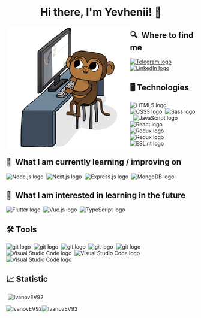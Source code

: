 <h1 align="center">Hi there, I'm Yevhenii! 👋</h1>
<img src='https://github.com/keshavsingh4522/keshavsingh4522/blob/master/Assets/Monkey_Kid_Coding.gif' align='left'>

## 🔍  Where to find me

[<img src="https://img.shields.io/badge/Telegram-282C34?logo=Telegram&logoColor=FE7A16&labelColor=fff&color=f2f7c8" alt="Telegram logo" title="Telegram" target="_blank" height="25" />](https://t.me/JenyaIvanov)
&nbsp;
[<img src="https://img.shields.io/badge/LinkedIn-282C34?logo=linkedin&logoColor=0077B5&labelColor=fff&color=f2f7c8" alt="LinkedIn logo" title="LinkedIn" target="_blank" height="25" />](https://www.linkedin.com/in/yevhenii-ivanov/)

## 🖥 Technologies

<a name="learning-now"></a>
<img src="https://img.shields.io/badge/HTML5-d1cfcb?logo=HTML5&logoColor=E34F26&labelColor=fff&color=cdf7c8" alt="HTML5 logo" title="HTML5" height="25" color="fff"/>&nbsp;
<img src="https://img.shields.io/badge/CSS3-d1cfcb?logo=CSS3&logoColor=1572B6&labelColor=fff&color=cdf7c8" alt="CSS3 logo" title="CSS3" height="25" />&nbsp;
<img src="https://img.shields.io/badge/Sass-d1cfcb?logo=Sass&logoColor=CC6699&labelColor=fff&color=cdf7c8" alt="Sass logo" title="Sass" height="25" />&nbsp;
<img src="https://img.shields.io/badge/JavaScript-d1cfcb?logo=javascript&logoColor=F7DF1E&labelColor=fff&color=cdf7c8" alt="JavaScript logo" title="JavaScript" height="25" />&nbsp;
<img src="https://img.shields.io/badge/React-d1cfcb?logo=React&logoColor=61DAFB&labelColor=fff&color=cdf7c8" alt="React logo" title="React" height="25" />&nbsp;
<img src="https://img.shields.io/badge/React%20Router-d1cfcb?logo=React-Router&logoColor=764ABC&labelColor=fff&color=cdf7c8" alt="Redux logo" title="Redux" height="25" />&nbsp;
<img src="https://img.shields.io/badge/Redux-d1cfcb?logo=redux&logoColor=764ABC&labelColor=fff&color=cdf7c8" alt="Redux logo" title="Redux" height="25" />&nbsp;
<img src="https://img.shields.io/badge/ESLint-d1cfcb?logo=eslint&logoColor=4B32C3&labelColor=fff&color=cdf7c8" alt="ESLint logo" title="ESLint" height="25" />



## 📖  What I am currently learning / improving on

<img src="https://img.shields.io/badge/Node.js-282C34?logo=Node.js&logoColor=339933" alt="Node.js logo" title="Node.js" height="25" />&nbsp;
<img src="https://img.shields.io/badge/Next.js-282C34?logo=next.js&logoColor=FFFFFF" alt="Next.js logo" title="Next.js" height="25" />&nbsp;
<img src="https://img.shields.io/badge/Express-282C34?logo=express&logoColor=FFFFFF" alt="Express.js logo" title="Express.js" height="25" />&nbsp;
<img src="https://img.shields.io/badge/MongoDB-282C34?logo=mongodb&logoColor=47A248" alt="MongoDB logo" title="MongoDB" height="25" />


## 👾  What I am interested in learning in the future

<img src="https://img.shields.io/badge/Angular-282C34?logo=angular&logoColor=fff" alt="Flutter logo" title="Flutter" height="25" />&nbsp;
<img src="https://img.shields.io/badge/Vue.js-282C34?logo=Vue.js&logoColor=4FC08D" alt="Vue.js logo" title="Vue.js" height="25" />&nbsp;
<img src="https://img.shields.io/badge/TypeScript-282C34?logo=typescript&logoColor=3178C6" alt="TypeScript logo" title="TypeScript" height="25" />

## 🛠 Tools
<img src="https://img.shields.io/badge/npm-282C34?logo=npm&logoColor=F05032" alt="git logo" title="git" height="25" />&nbsp;
<img src="https://img.shields.io/badge/git-282C34?logo=git&logoColor=F05032" alt="git logo" title="git" height="25" />&nbsp;
<img src="https://img.shields.io/badge/figma-282C34?logo=figma&logoColor=F05032" alt="git logo" title="git" height="25" />&nbsp;
<img src="https://img.shields.io/badge/webpack-282C34?logo=webpack&logoColor=F05032" alt="git logo" title="git" height="25" />&nbsp;
<img src="https://img.shields.io/badge/gulp-282C34?logo=gulp&logoColor=F05032" alt="git logo" title="git" height="25" />&nbsp;
<img src="https://img.shields.io/badge/VS%20Code-282C34?logo=visual-studio-code&logoColor=007ACC" alt="Visual Studio Code logo" title="Visual Studio Code" height="25" />&nbsp;
<img src="https://img.shields.io/badge/Postman-282C34?logo=Postman&logoColor=fff" alt="Visual Studio Code logo" title="Visual Studio Code" height="25" />&nbsp;
<img src="https://img.shields.io/badge/Trello-282C34?logo=Trello&logoColor=fff" alt="Visual Studio Code logo" title="Visual Studio Code" height="25" />


## 📈 Statistic

<p>&nbsp;<img align="center" src="https://github-readme-stats.vercel.app/api?username=IvanovEV92&show_icons=true&locale=en&theme=gotham" alt="IvanovEV92" /></p>

<p><img align="left" src="https://github-readme-stats.vercel.app/api/top-langs?username=IvanovEV92&show_icons=true&locale=en&layout=compact&langs_count=6&theme=gotham" alt="IvanovEV92" /></p>
<p align="left"> <img src="https://komarev.com/ghpvc/?username=IvanovEV92&label=Profile%20views&color=0e75b6&style=flat" alt="IvanovEV92" /> </p>
<br/>



